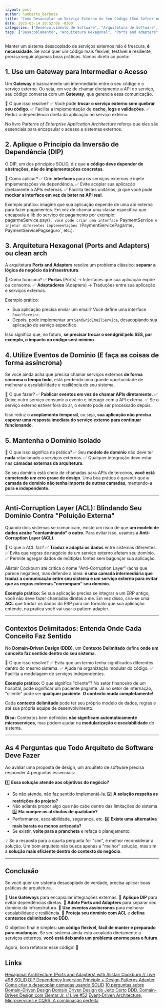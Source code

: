 ```yaml
---
layout: post
author: humberto_barbosa
title: "Como Desacoplar um Serviço Externo do Seu Código (Sem Sofrer no Futuro)"
date: 2025-03-14 20:52:08 -0300
categories: ["Desenvolvimento de Software", "Arquitetura de Software", "Boas Práticas"]
tags: ["Desacoplamento", "Arquitetura Hexagonal", "Ports and Adapters", "SOLID", "DIP", "Domain-Driven Design", "Anti-Corruption Layer", "Event-Driven", "Resiliência", "Microservices"]
---
```


Manter um sistema desacoplado de serviços externos não é frescura, **é necessidade**. Se você quer um código mais flexível, testável e resiliente, precisa seguir algumas boas práticas. Vamos direto ao ponto:

## **1. Use um Gateway para Intermediar o Acesso**

Um **Gateway** é basicamente um intermediário entre o seu código e o serviço externo. Ou seja, em vez de chamar diretamente a API do serviço, seu código conversa com um **Gateway**, que gerencia essa comunicação.

🔹 O que isso resolve?
✅ Você pode **trocar o serviço externo sem quebrar seu código**.
✅ Facilita a implementação de **cache, logs e validações**.
✅ Reduz a dependência direta da aplicação no serviço externo.

No livro _Patterns of Enterprise Application Architecture_ reforça que eles são essenciais para encapsular o acesso a sistemas externos.

## **2. Aplique o Princípio da Inversão de Dependência (DIP)**

O DIP, um dos princípios SOLID, diz que **o código deve depender de abstrações, não de implementações concretas**.

🔹 Como aplicar?
✅ Crie **interfaces** para os serviços externos e injete implementações via dependência.
✅ Evite acoplar sua aplicação diretamente a APIs externas.
✅ Facilita testes unitários, já que você pode **mockar a interface em vez de bater na API real**.

Exemplo prático: imagine que sua aplicação depende de uma api externa para fazer pagamentos. Em vez de chamar uma classe especifica que encapsula a lib do serviço de pagamento por exemplo: pagarmeService.pay()`, você pode criar uma interface `PaymentService` e injetar diferentes implementações (`PaymentServicePagarme`, `PaymentServicePagseguro`, etc.).

## **3. Arquitetura Hexagonal (Ports and Adapters) ou clean arch**

A arquitetura **Ports and Adapters** resolve um problema clássico: **separar a lógica de negócio da infraestrutura**.

🔹 Como funciona?
✅ **Portas** (Ports) → Interfaces que sua aplicação expõe ou consome.
✅ **Adaptadores** (Adapters) → Traduções entre sua aplicação e serviços externos.

Exemplo prático:

- Sua aplicação precisa enviar um email? Você define uma interface `EmailService`.
- Depois, pode implementar um `SendGridEmailService`, desacoplando sua aplicação do serviço especifico.

Isso significa que, no futuro, **se precisar trocar o sendgrid pelo SES, por exemplo, o impacto no código será mínimo**.

## **4. Utilize Eventos de Domínio (E faça as coisas de forma assíncrona)**

Se você ainda acha que precisa chamar serviços externos **de forma síncrona o tempo todo**, está perdendo uma grande oportunidade de melhorar a escalabilidade e resiliência do seu sistema.

🔹 O que fazer?
✅ **Publicar eventos em vez de chamar APIs diretamente.**
✅ Deixe outro serviço consumir o evento e interagir com a API externa.
✅ Se o serviço externo estiver fora do ar, o evento pode ser processado depois.

Isso reduz o **acoplamento temporal**, ou seja, **sua aplicação não precisa esperar uma resposta imediata do serviço externo para continuar funcionando**.

## **5. Mantenha o Domínio Isolado**

🔹 O que isso significa na prática?
✅ Seu **modelo de domínio** não deve ter **nada** relacionado a serviços externos.
✅ Qualquer integração deve estar nas **camadas externas da arquitetura**.

Se seu domínio está cheio de chamadas para APIs de terceiros, **você está cometendo um erro grave de design**. Uma boa prática é garantir que **a camada de domínio não tenha imports de outras camadas**, mantendo-a **pura e independente**.

---

## **Anti-Corruption Layer (ACL): Blindando Seu Domínio Contra "Poluição Externa"**

Quando dois sistemas se comunicam, existe um risco de que **um modelo de dados acabe "contaminando" o outro**. Para evitar isso, usamos a **Anti-Corruption Layer (ACL)**.

🔹 O que a ACL faz?
✅ **Traduz e adapta os dados** entre sistemas diferentes.
✅ Evita que regras de negócio de um serviço externo afetem seu domínio.
✅ Permite agregar dados de múltiplas fontes sem bagunçar sua aplicação.

Alistair Cockburn até critica o nome "Anti-Corruption Layer" (acha que parece negativo), mas defende a ideia: **é uma camada intermediária que traduz a comunicação entre seu sistema e um serviço externo para evitar que as regras externas "corrompam" seu domínio.**

**Exemplo prático:**
Se sua aplicação precisa se integrar a um ERP antigo, você não deve fazer chamadas diretas a ele. Em vez disso, cria-se uma **ACL** que traduz os dados do ERP para um formato que sua aplicação entende, na pratica você vai usar o pattern adapter.

---

## **Contextos Delimitados: Entenda Onde Cada Conceito Faz Sentido**

No **Domain-Driven Design (DDD)**, um **Contexto Delimitado** define **onde um conceito faz sentido dentro do seu sistema**.

🔹 O que isso resolve?
✅ Evita que um termo tenha significados diferentes dentro do mesmo sistema.
✅ Ajuda na organização modular do código.
✅ Facilita a modelagem de serviços independentes.

**Exemplo prático:**
O que significa "cliente"? No setor financeiro de um hospital, pode significar um paciente pagante. Já no setor de internação, "cliente" pode ser **qualquer paciente**. **O contexto muda completamente!**

Cada **contexto delimitado** pode ter seu próprio modelo de dados, regras e até sua própria equipe de desenvolvimento.

**Dica:**
Contextos bem definidos **não significam automaticamente microserviços**, mas podem ajudar na **modularização e escalabilidade** do sistema.

---

## **As 4 Perguntas que Todo Arquiteto de Software Deve Fazer**

Ao avaliar uma proposta de design, um arquiteto de software precisa responder 4 perguntas essenciais:

1️⃣ **Essa solução atende aos objetivos do negócio?**
- Se não atende, não faz sentido implementá-la.
2️⃣ **A solução respeita as restrições do projeto?**
- Não adianta propor algo que não cabe dentro das limitações do sistema.
3️⃣ **Ela cumpre os atributos de qualidade?**
- Performance, escalabilidade, segurança, etc.
4️⃣ **Existe uma alternativa mais barata ou menos arriscada?**
- Se existir, **volte para a prancheta** e refaça o planejamento.

💡 Se a resposta para a quarta pergunta for "sim", é melhor reconsiderar a solução. Um bom arquiteto não busca apenas a "melhor" solução, mas sim a **solução mais eficiente dentro do contexto do negócio**.

---

## **Conclusão**

Se você quer um sistema desacoplado de verdade, precisa aplicar boas práticas de arquitetura.

🔹 **Use Gateways** para encapsular integrações externas.
🔹 **Aplique DIP** para evitar dependências diretas.
🔹 **Adote Ports and Adapters** para separar seu domínio da infraestrutura.
🔹 **Use eventos assíncronos** para melhorar escalabilidade e resiliência.
🔹 **Proteja seu domínio com ACL** e **defina contextos delimitados no DDD**.

O objetivo final é simples: **um código flexível, fácil de manter e preparado para mudanças**. Se seu sistema ainda está acoplado diretamente a serviços externos, **você está deixando um problema enorme para o futuro**.

Agora, bora refatorar esse código! 🚀


## Links
[Hexagonal Architecture (Ports and Adapters) with Alistair Cockburn // Live #98](https://www.youtube.com/watch?v=AOIWUPjal60&list=TLGGMaacBIriC9UxNDAzMjAyNQ)
[SOLID DIP Dependency Inversion Principle + Design Patterns Adapter](https://www.youtube.com/watch?list=TLGGm5-xFN3ig2wxNDAzMjAyNQ&v=9JBU-Fh3bz4)
[Como criar e desacoplar camadas usando SOLID](https://www.youtube.com/watch?list=TLGGcj37oEUQjXkxNDAzMjAyNQ&v=tetVY6jmlnM)
[10 perguntas sobre Domain-Driven Design](https://www.youtube.com/watch?list=TLGG9YslJm1WW2UxNDAzMjAyNQ&v=6jHgd1LY6IE)
[Domain Driven Design do Jeito Certo](https://www.youtube.com/watch?list=TLGGr7bjDWPIC1MxNDAzMjAyNQ&v=cz6EU7Z_BhE)
[DDD, Domain-Driven Design com Elemar Jr. // Live #52](https://www.youtube.com/watch?list=TLGGpFdV-xSBKOExNDAzMjAyNQ&v=NsQnmmIykoE)
[Event-Driven Architecture, Microservices e CQRS: A combinação perfeita](https://www.youtube.com/watch?list=TLGG5KI3m6k5uYoxNDAzMjAyNQ&v=2LQkKU3dPGo)
